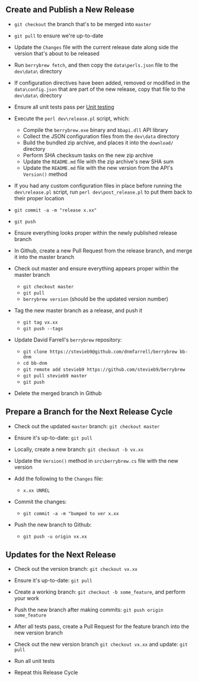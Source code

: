 ## Create and Publish a New Release

- `git checkout` the branch that's to be merged into `master`

- `git pull` to ensure we're up-to-date

- Update the `Changes` file with the current release date along side the
version that's about to be released

- Run `berrybrew fetch`, and then copy the `data\perls.json` file to the 
`dev\data\` directory

- If configuration directives have been added, removed or modified in the
`data\config.json` that are part of the new release, copy that file to the
`dev\data\` directory

- Ensure all unit tests pass per 
[Unit testing](https://github.com/stevieb9/berrybrew/blob/master/doc/Unit%20Testing.md)

- Execute the `perl dev\release.pl` script, which:

    - Compile the `berrybrew.exe` binary and `bbapi.dll` API library
    - Collect the JSON configuration files from the `dev\data` directory
    - Build the bundled zip archive, and places it into the `download/`
    directory
    - Perform SHA checksum tasks on the new zip archive
    - Update the `README.md` file with the zip archive's new SHA sum
    - Update the `README.md` file with the new version from the API's
    `Version()` method

- If you had any custom configuration files in place before running the
`dev\release.pl` script, run `perl dev\post_release.pl` to put them back to
their proper location

- `git commit -a -m "release x.xx"`

- `git push`

- Ensure everything looks proper within the newly published release branch

- In Github, create a new Pull Request from the release branch, and merge it
into the master branch

- Check out master and ensure everything appears proper within the master branch

    - `git checkout master`
    - `git pull`
    - `berrybrew version` (should be the updated version number)

- Tag the new master branch as a release, and push it

    - `git tag vx.xx`
    - `git push --tags`
    
- Update David Farrell's `berrybrew` repository:

    - `git clone https://stevieb9@github.com/dnmfarrell/berrybrew bb-dnm`
    - `cd bb-dnm`
    - `git remote add stevieb9 https://github.com/stevieb9/berrybrew`
    - `git pull stevieb9 master`
    - `git push`
    
- Delete the merged branch in Github
    
## Prepare a Branch for the Next Release Cycle

- Check out the updated `master` branch: `git checkout master`

- Ensure it's up-to-date: `git pull`

- Locally, create a new branch: `git checkout -b vx.xx`

- Update the `Version()` method in `src\berrybrew.cs` file with the new version

- Add the following to the `Changes` file:

    - `x.xx UNREL`
   
- Commit the changes:

    - `git commit -a -m "bumped to ver x.xx`    

- Push the new branch to Github: 

    - `git push -u origin vx.xx` 
    
## Updates for the Next Release

- Check out the version branch: `git checkout vx.xx`    

- Ensure it's up-to-date: `git pull`

- Create a working branch: `git checkout -b some_feature`, and perform your work

- Push the new branch after making commits: `git push origin some_feature`

- After all tests pass, create a Pull Request for the feature branch into the
new version branch

- Check out the new version branch `git checkout vx.xx` and update: `git pull`

- Run all unit tests

- Repeat this Release Cycle
